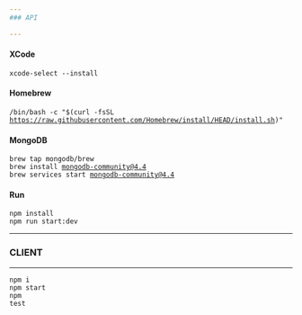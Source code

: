 ```yaml
---
### API

---
```

#### XCode

<code>xcode-select --install</code>

#### Homebrew

<code>/bin/bash -c "$(curl -fsSL https://raw.githubusercontent.com/Homebrew/install/HEAD/install.sh)"
</code>

#### MongoDB

<code>brew tap mongodb/brew</code>
<br />
<code>brew install mongodb-community@4.4</code>
<br />
<code>brew services start mongodb-community@4.4</code>

#### Run

<code>npm install</code>
<br />
<code>npm run start:dev</code>
<br />

---
### CLIENT

---
<code>npm i</code>
<br />
<code>npm start</code>
<br />
<code>npm test</code>

